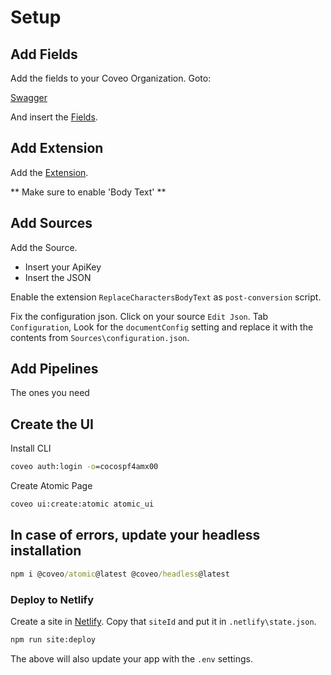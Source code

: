 # Setup
## Add Fields
Add the fields to your Coveo Organization.
Goto:

[Swagger](https://platform.cloud.coveo.com/docs?urls.primaryName=Field#/Fields/rest_organizations_paramId_indexes_fields_batch_create_post)


And insert the [Fields](Fields\\AddFields.json).

## Add Extension
Add the [Extension](IPE\\ReplaceCharactersBodyText.py).

** Make sure to enable 'Body Text' **

## Add Sources
Add the Source.
* Insert your ApiKey
* Insert the JSON

Enable the extension `ReplaceCharactersBodyText` as `post-conversion` script.

Fix the configuration json. Click on your source `Edit Json`. Tab `Configuration`, Look for the `documentConfig` setting and replace it with the contents from `Sources\configuration.json`.

## Add Pipelines
The ones you need

## Create the UI
Install CLI

```cmd
coveo auth:login -o=cocospf4amx00
```

Create Atomic Page
```cmd
coveo ui:create:atomic atomic_ui
```

## In case of errors, update your headless installation
```cmd
npm i @coveo/atomic@latest @coveo/headless@latest
```

### Deploy to Netlify
Create a site in [Netlify](https://app.netlify.com/sites).
Copy that `siteId` and put it in `.netlify\state.json`.

```cmd
npm run site:deploy
```

The above will also update your app with the `.env` settings.


